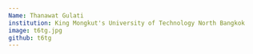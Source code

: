 ```yaml
---
Name: Thanawat Gulati
institution: King Mongkut's University of Technology North Bangkok
image: t6tg.jpg
github: t6tg
---
```

